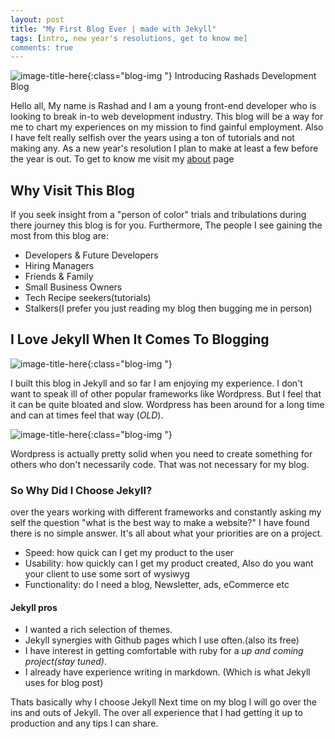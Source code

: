 ```yaml
---
layout: post
title: "My First Blog Ever | made with Jekyll"
tags: [intro, new year's resolutions, get to know me]
comments: true
---
```


![image-title-here](https://media.giphy.com/media/3o6MbeNmzImGT6YOgU/giphy.gif){:class="blog-img "}
Introducing Rashads Development Blog

Hello all, My name is Rashad and I am a young front-end developer who is looking to break in-to web development industry. This blog will be a way for me to chart my experiences on my mission to find gainful employment. Also I have felt really selfish over the years using a ton of tutorials and not making any. As a new year's resolution I plan to make at least a few before the year is out. To get to know me visit my [about](/about) page

## Why Visit This Blog

If you seek insight from a "person of color" trials and tribulations during there journey this blog is for you.
Furthermore, The people I see gaining the most from this blog are:

* Developers & Future Developers
* Hiring Managers
* Friends & Family
* Small Business Owners
* Tech Recipe seekers(tutorials)
* Stalkers(I prefer you just reading my blog then bugging me in person)

## I Love Jekyll When It Comes To Blogging

![image-title-here](/rashads_blog/images/jekyll-logo.png){:class="blog-img "}

I built this blog in Jekyll and so far I am enjoying my experience. I don't want to speak ill of other popular frameworks like Wordpress. But I feel that it can be quite bloated and slow. Wordpress has been around for a long time and can at times feel that way (_OLD_).

![image-title-here](https://media.giphy.com/media/gyyYGORTJcNqw/giphy.gif){:class="blog-img "}

Wordpress is actually pretty solid when you need to create something for others who don't necessarily code. That was not necessary for my blog.

### So Why Did I Choose Jekyll?

over the years working with different frameworks and constantly asking my self the question "what is the best way to make a website?" I have found there is no simple answer. It's all about what your priorities are on a project.
* Speed: how quick can I get my product to the user
* Usability: how quickly can I get my product created, Also do you want your client to use some sort of wysiwyg
* Functionality: do I need a blog, Newsletter, ads, eCommerce etc

#### Jekyll pros

* I wanted a rich selection of themes.
* Jekyll synergies with Github pages which I use often.(also its free)
* I have interest in getting comfortable with ruby for a *up and coming project(stay tuned)*.
* I already have experience writing in markdown. (Which is what Jekyll uses for blog post)

Thats basically why I choose Jekyll Next time on my blog I will go over the ins and outs of Jekyll. The over all experience that I had getting it up to production and any tips I can share.
